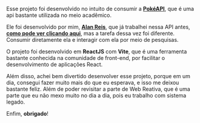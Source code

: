 Esse projeto foi desenvolvido no intuito de consumir a [**PokéAPI**](https://pokeapi.co/), que é uma api bastante utilizada no meio acadêmico.

Ele foi desenvolvido por mim, [**Alan Reis**](https://hoyasumii.github.io/Hoyasumii/), que já trabalhei nessa API antes, [**como pode ver clicando aqui**](https://pokedex-tan-seven.vercel.app/), mas a tarefa dessa vez foi diferente. Consumir diretamente ela e interagir com ela por meio de pesquisas.

O projeto foi desenvolvido em **ReactJS** com **Vite**, que é uma ferramenta bastante conhecida na comunidade de front-end, por facilitar o desenvolvimento de aplicações React.

Além disso, achei bem divertido desenvolver esse projeto, porque em um dia, consegui fazer muito mais do que eu esperava, e isso me deixou bastante feliz. Além de poder revisitar a parte de Web Reativa, que é uma parte que eu não mexo muito no dia a dia, pois eu trabalho com sistema legado.

Enfim, **obrigado**!